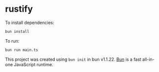 # rustify

To install dependencies:

```bash
bun install
```

To run:

```bash
bun run main.ts
```

This project was created using `bun init` in bun v1.1.22. [Bun](https://bun.sh) is a fast all-in-one JavaScript runtime.
